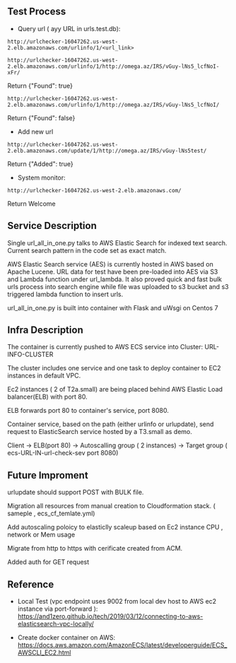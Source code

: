 ## Test Process

* Query url ( ayy URL in urls.test.db):
```
http://urlchecker-16047262.us-west-2.elb.amazonaws.com/urlinfo/1/<url_link>
```
```
http://urlchecker-16047262.us-west-2.elb.amazonaws.com/urlinfo/1/http://omega.az/IRS/vGuy-lNs5_lcfNoI-xFr/
```
Return {"Found": true}

```
http://urlchecker-16047262.us-west-2.elb.amazonaws.com/urlinfo/1/http://omega.az/IRS/vGuy-lNs5_lcfNoI/
```

Return {"Found": false}

* Add new url
```
http://urlchecker-16047262.us-west-2.elb.amazonaws.com/update/1/http://omega.az/IRS/vGuy-lNs5test/
```
Return {"Added": true}

* System monitor:
```
http://urlchecker-16047262.us-west-2.elb.amazonaws.com/
```
Return Welcome

## Service Description

Single url_all_in_one.py talks to AWS Elastic Search for indexed text search. Current search pattern in the code set as exact match.

AWS Elastic Search service (AES) is currently hosted in AWS based on Apache Lucene. URL data for test have been pre-loaded into AES via S3 and Lambda function under url_lambda. It also proved quick and fast bulk urls process into search engine while file was uploaded to s3 bucket and s3 triggered lambda function to insert urls.

url_all_in_one.py is built into container with Flask and uWsgi on Centos 7

## Infra Description

The container is currently pushed to AWS ECS service into Cluster:  URL-INFO-CLUSTER 

The cluster includes one service and one task to deploy container to EC2 instances in default VPC.

Ec2 instances ( 2 of T2a.small) are being placed behind AWS Elastic Load balancer(ELB) with port 80. 

ELB forwards port 80 to container's service, port 8080.

Container service, based on the path (either urlinfo or urlupdate), send request to ElasticSearch service hosted by a T3.small as demo.

Client -> ELB(port 80) -> Autoscalling group ( 2 instances) -> Target group ( ecs-URL-IN-url-check-sev port 8080)

## Future Improment

urlupdate should support POST with BULK file.

Migration all resources from manual creation to Cloudformation stack. ( sameple , ecs_cf_temlate.yml)

Add autoscaling poloicy to elasticlly scaleup based on Ec2 instance CPU , network or Mem usage 

Migrate from http to https with cerificate created from ACM.

Added auth for GET request

## Reference

* Local Test (vpc endpoint uses 9002 from local dev host to AWS ec2 instance via port-forward ):
https://and1zero.github.io/tech/2019/03/12/connecting-to-aws-elasticsearch-vpc-locally/

* Create docker container on AWS:
https://docs.aws.amazon.com/AmazonECS/latest/developerguide/ECS_AWSCLI_EC2.html







